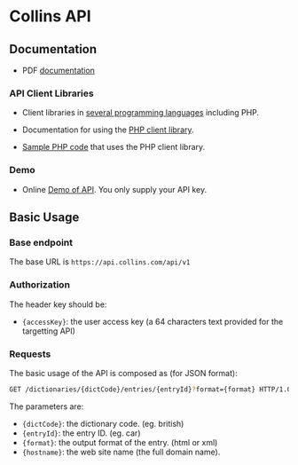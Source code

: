 # Collins API

## Documentation

- PDF [documentation](./collins-api-documentation.pdf)

### API Client Libraries

- Client libraries in [several programming languages](http://dps.api-lib.idm.fr/) including PHP.

- Documentation for using the [PHP client library](http://dps.api-lib.idm.fr/libraries.html#php).

- [Sample PHP code](http://dps.api-lib.idm.fr/download.html#php) that uses the PHP client library. 

### Demo

- Online [Demo of API](https://api.collinsdictionary.com/apidemo/). You only supply your API key.


## Basic Usage

### Base endpoint

The base URL is `https://api.collins.com/api/v1`

### Authorization

The header key should be:

- `{accessKey}`: the user access key (a 64 characters text provided for the targetting API)

### Requests

The basic usage of the API is composed as (for JSON format):

```bash
GET /dictionaries/{dictCode}/entries/{entryId}?format={format} HTTP/1.0
```

The parameters are:

- `{dictCode}`: the dictionary code. (eg. british)
- `{entryId}`: the entry ID. (eg. car)
- `{format}`: the output format of the entry. (html or xml)
- `{hostname}`: the web site name (the full domain name).
